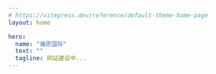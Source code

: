 ```yaml
---
# https://vitepress.dev/reference/default-theme-home-page
layout: home

hero:
  name: "瀚思国际"
  text: ""
  tagline: 网站建设中...
---
```


